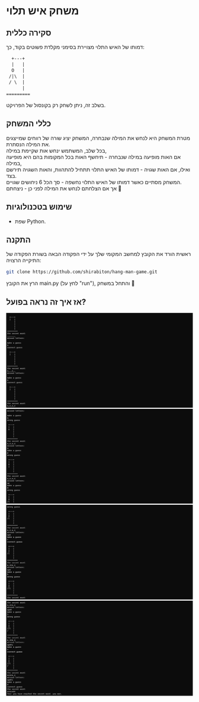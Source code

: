 # משחק איש תלוי
## סקירה כללית
דמותו של האיש התלוי מצויירת בסימני מקלדת פשוטים בקוד, כך:

```
  +---+
  |   |
  O   |
 /|\  |
 / \  |
      |
=========
```

בשלב זה, ניתן לשחק רק בקונסול של הפרויקט.

## כללי המשחק
מטרת המשחק היא לנחש את המילה שנבחרה, המשחק יציג שורה של רווחים שמייצגים את המילה הנסתרת.<br>
בכל שלב, המשתמש ינחש אות שקיימת במילה,<br>
אם האות מופיעה במילה שנבחרה - תיחשף האות בכל המקומות בהם היא מופיעה במילה,<br>
ואילו, אם האות שגויה - דמותו של האיש התלוי תתחיל להתהוות, והאות השגויה תירשם בצד.<br>
המשחק מסתיים כאשר דמותו של האיש התלוי נחשפה - סך הכל 6 ניחושים שגויים.<br>
אך אם הצלחתם לנחש את המילה לפני כן - ניצחתם 🏅<br>

## שימוש בטכנולוגיות
- שפת Python.<br>

## התקנה
ראשית הורד את הקובץ למחשב המקומי שלך על ידי הפקודה הבאה בשורת הפקודה של התיקייה הרצויה:

```bash
git clone https://github.com/shirabiton/hang-man-game.git
```
הרץ את הקובץ main.py (לחץ על "run"), והתחל במשחק 🏁<br>


## אז איך זה נראה בפועל?
![hang man game](Screenshots/1.png)
![hang man game](Screenshots/2.png)
![hang man game](Screenshots/3.png)
![hang man game](Screenshots/4.png) <br><br>



